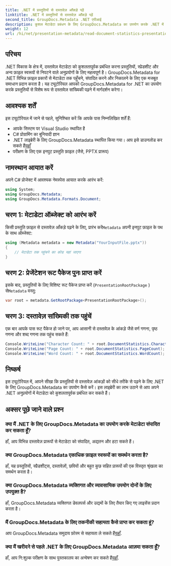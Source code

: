 ```yaml
---
title: .NET में प्रस्तुतियों से दस्तावेज़ आँकड़े पढ़ें
linktitle: .NET में प्रस्तुतियों से दस्तावेज़ आँकड़े पढ़ें
second_title: GroupDocs.Metadata .NET एपीआई
description: कुशल मेटाडेटा प्रबंधन के लिए GroupDocs.Metadata का उपयोग करके .NET में प्रस्तुतियों से दस्तावेज़ आँकड़े पढ़ना सीखें।
weight: 12
url: /hi/net/presentation-metadata/read-document-statistics-presentations/
---
```

## परिचय
.NET विकास के क्षेत्र में, दस्तावेज़ मेटाडेटा को कुशलतापूर्वक प्रबंधित करना प्रस्तुतियों, स्प्रेडशीट और अन्य फ़ाइल स्वरूपों से निपटने वाले अनुप्रयोगों के लिए महत्वपूर्ण है। GroupDocs.Metadata for .NET विभिन्न फ़ाइल प्रकारों से मेटाडेटा तक पहुँचने, संपादित करने और निकालने के लिए एक मजबूत समाधान प्रदान करता है। यह ट्यूटोरियल आपको GroupDocs.Metadata for .NET का उपयोग करके प्रस्तुतियों से विशेष रूप से दस्तावेज़ सांख्यिकी पढ़ने में मार्गदर्शन करेगा।
## आवश्यक शर्तें
इस ट्यूटोरियल में जाने से पहले, सुनिश्चित करें कि आपके पास निम्नलिखित शर्तें हैं:
- आपके सिस्टम पर Visual Studio स्थापित है
- C# प्रोग्रामिंग का बुनियादी ज्ञान
- .NET लाइब्रेरी के लिए GroupDocs.Metadata स्थापित किया गया। आप इसे डाउनलोड कर सकते हैं[यहाँ](https://releases.groupdocs.com/metadata/net/)
- परीक्षण के लिए एक इनपुट प्रस्तुति फ़ाइल (जैसे, PPTX प्रारूप)

## नामस्थान आयात करें
अपने C# प्रोजेक्ट में आवश्यक नेमस्पेस आयात करके आरंभ करें:
```csharp
using System;
using GroupDocs.Metadata;
using GroupDocs.Metadata.Formats.Document;
```
## चरण 1: मेटाडेटा ऑब्जेक्ट को आरंभ करें
 किसी प्रस्तुति फ़ाइल से दस्तावेज़ आँकड़े पढ़ने के लिए, प्रारंभ करें`Metadata` अपनी इनपुट फ़ाइल के पथ के साथ ऑब्जेक्ट:
```csharp
using (Metadata metadata = new Metadata("YourInputFile.pptx"))
{
    // मेटाडेटा तक पहुंचने का कोड यहां जाएगा
}
```
## चरण 2: प्रेजेंटेशन रूट पैकेज पुनः प्राप्त करें
इसके बाद, प्रस्तुतियों के लिए विशिष्ट रूट पैकेज प्राप्त करें (`PresentationRootPackage` ) से`Metadata` वस्तु:
```csharp
var root = metadata.GetRootPackage<PresentationRootPackage>();
```
## चरण 3: दस्तावेज़ सांख्यिकी तक पहुंचें
एक बार आपके पास रूट पैकेज हो जाने पर, आप आसानी से दस्तावेज़ के आंकड़े जैसे वर्ण गणना, पृष्ठ गणना और शब्द गणना तक पहुंच सकते हैं:
```csharp
Console.WriteLine("Character Count: " + root.DocumentStatistics.CharacterCount);
Console.WriteLine("Page Count: " + root.DocumentStatistics.PageCount);
Console.WriteLine("Word Count: " + root.DocumentStatistics.WordCount);
```

## निष्कर्ष
इस ट्यूटोरियल में, आपने सीखा कि प्रस्तुतियों से दस्तावेज़ आंकड़ों को सीधे तरीके से पढ़ने के लिए .NET के लिए GroupDocs.Metadata का उपयोग कैसे करें। इस लाइब्रेरी का लाभ उठाने से आप अपने .NET अनुप्रयोगों में मेटाडेटा को कुशलतापूर्वक प्रबंधित कर सकते हैं।

## अक्सर पूछे जाने वाले प्रश्न
### क्या मैं .NET के लिए GroupDocs.Metadata का उपयोग करके मेटाडेटा संपादित कर सकता हूँ?
हाँ, आप विभिन्न दस्तावेज़ प्रारूपों से मेटाडेटा को संपादित, अद्यतन और हटा सकते हैं।
### क्या GroupDocs.Metadata एकाधिक फ़ाइल स्वरूपों का समर्थन करता है?
हाँ, यह प्रस्तुतियों, स्प्रैडशीट्स, दस्तावेज़ों, छवियों और बहुत कुछ सहित प्रारूपों की एक विस्तृत श्रृंखला का समर्थन करता है।
### क्या GroupDocs.Metadata व्यक्तिगत और व्यावसायिक उपयोग दोनों के लिए उपयुक्त है?
हाँ, GroupDocs.Metadata व्यक्तिगत डेवलपर्स और उद्यमों के लिए तैयार किए गए लाइसेंस प्रदान करता है।
### मैं GroupDocs.Metadata के लिए तकनीकी सहायता कैसे प्राप्त कर सकता हूं?
 आप GroupDocs.Metadata समुदाय फ़ोरम से सहायता ले सकते हैं[यहाँ](https://forum.groupdocs.com/c/metadata/14).
### क्या मैं खरीदने से पहले .NET के लिए GroupDocs.Metadata आज़मा सकता हूँ?
 हाँ, आप नि:शुल्क परीक्षण के साथ पुस्तकालय का अन्वेषण कर सकते हैं[यहाँ](https://releases.groupdocs.com/).
